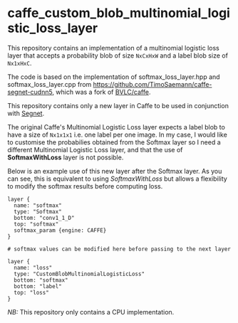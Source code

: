 # caffe_custom_blob_multinomial_logistic_loss_layer

This repository contains an implementation of a multinomial logistic loss layer that accepts a probability blob of size `NxCxHxW` and a label blob size of `Nx1xHxC`. <br>

The code is based on the implementation of softmax_loss_layer.hpp and softmax_loss_layer.cpp from https://github.com/TimoSaemann/caffe-segnet-cudnn5, which was a fork of [BVLC/caffe](https://github.com/BVLC/caffe).<br>

This repository contains only a new layer in Caffe to be used in conjunction with [Segnet](http://mi.eng.cam.ac.uk/projects/segnet).<br>

The original Caffe's Multinomial Logistic Loss layer expects a label blob to have a size of `Nx1x1x1` i.e. one label per one image. In my case, I would like to customise the probabilies obtained from the Softmax layer so I need a different Multinomial Logistic Loss layer, and that the use of __SoftmaxWithLoss__ layer is not possible.<br>

Below is an example use of this new layer after the Softmax layer. As you can see, this is equivalent to using _SoftmaxWithLoss_ but allows a flexibility to modify the softmax results before computing loss.<br>

```
layer {
  name: "softmax"
  type: "Softmax"
  bottom: "conv1_1_D"
  top: "softmax"
  softmax_param {engine: CAFFE}
}

# softmax values can be modified here before passing to the next layer

layer {
  name: "loss"
  type: "CustomBlobMultinomialLogisticLoss"
  bottom: "softmax"
  bottom: "label"
  top: "loss"
}
```

_NB:_ This repository only contains a CPU implementation.
